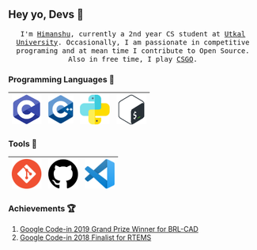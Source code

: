 ## Hey yo, Devs :metal:

<p align="center">
<samp>
I'm <a href="https://www.instagram.com/_.h1manshu._/">Himanshu</a>, currently a 2nd year CS student at <a href="https://www.utkaluniversity.nic.in/">Utkal University</a>. Occasionally, I am passionate in competitive programing and at mean time I contribute to Open Source. Also in free time, I play <a href="https://blog.counter-strike.net/">CSGO</a>.
</samp>
</p>

### Programming Languages  :rocket:

| <img src="https://raw.githubusercontent.com/Himanshu40/Himanshu40/master/img/c.png" width=60> | <img src="https://raw.githubusercontent.com/Himanshu40/Himanshu40/master/img/cpp.png" width=50> | <img src="https://raw.githubusercontent.com/Himanshu40/Himanshu40/master/img/python.svg" width=60> | <img src="https://raw.githubusercontent.com/Himanshu40/Himanshu40/master/img/bash.png" width=60> |
|:---:|:---:|:---:|:---:|

### Tools  :wrench:

| <img src="https://raw.githubusercontent.com/Himanshu40/Himanshu40/master/img/git.png" width=60> | <img src="https://raw.githubusercontent.com/Himanshu40/Himanshu40/master/img/github.svg" width=60>| <img src="https://raw.githubusercontent.com/Himanshu40/Himanshu40/master/img/vscode.png" width=60> |
|:---:|:---:|:---:|

### Achievements :trophy:

1. [Google Code-in 2019 Grand Prize Winner for BRL-CAD](https://drive.google.com/file/d/1mtlIKpu0i77iZrTW4ebJNru1kHBsmiO-/view?usp=sharing)
2. [Google Code-in 2018 Finalist for RTEMS](https://drive.google.com/file/d/0B5x0QRoXIMe6WlRHR3RxQWFlZE12TEkxNkdOOUlDVlAwVUEw/view?usp=sharing)

